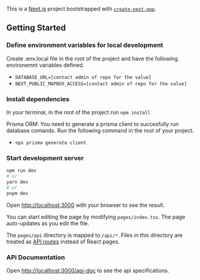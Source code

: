 This is a [Next.js](https://nextjs.org/) project bootstrapped with [`create-next-app`](https://github.com/vercel/next.js/tree/canary/packages/create-next-app).

## Getting Started

### Define environment variables for local development

Create .env.local file in the root of the project and have the following environemnt variables defined.

- `DATABASE_URL=[contact admin of repo for the value]`
- `NEXT_PUBLIC_MAPBOX_ACCESS=[contact admin of repo for the value]`

### Install dependencies

In your terminal, in the root of the project run `npm install`

Prisma ORM: You need to generate a prisma client to succesfully run database comands. Run the following command in the root of your project.

- `npx prisma generate client`

### Start development server

```bash
npm run dev
# or
yarn dev
# or
pnpm dev
```

Open [http://localhost:3000](http://localhost:3000) with your browser to see the result.

You can start editing the page by modifying `pages/index.tsx`. The page auto-updates as you edit the file.

The `pages/api` directory is mapped to `/api/*`. Files in this directory are treated as [API routes](https://nextjs.org/docs/api-routes/introduction) instead of React pages.

### APi Documentation

Open [http://localhost:3000/api-doc](http://localhost:3000/api-doc) to see the api specifications.
